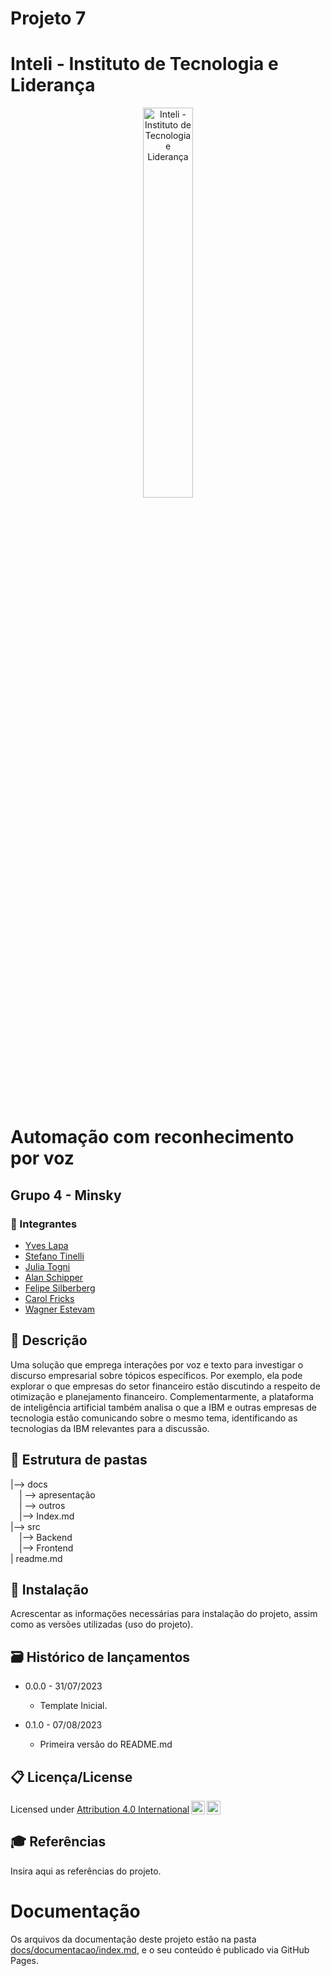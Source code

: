 # Projeto 7

# Inteli - Instituto de Tecnologia e Liderança 

<p align="center">
<a href= "https://www.inteli.edu.br/"><img src="https://www.inteli.edu.br/wp-content/uploads/2021/08/20172028/marca_1-2.png" alt="Inteli - Instituto de Tecnologia e Liderança" border="0" width=40% height=40%></a>
</p>

<br>

# Automação com reconhecimento por voz

## Grupo 4 - Minsky 

### 🚀 Integrantes
- <a href="">Yves Lapa</a>
- <a href="">Stefano Tinelli</a>
- <a href="">Julia Togni</a>
- <a href="">Alan Schipper</a>
- <a href="">Felipe Silberberg</a>
- <a href="">Carol Fricks</a>
- <a href="">Wagner Estevam</a>
## 📜 Descrição

Uma solução que emprega interações por voz e texto para investigar o discurso empresarial sobre tópicos específicos. Por exemplo, ela pode explorar o que empresas do setor financeiro estão discutindo a respeito de otimização e planejamento financeiro. Complementarmente, a plataforma de inteligência artificial também analisa o que a IBM e outras empresas de tecnologia estão comunicando sobre o mesmo tema, identificando as tecnologias da IBM relevantes para a discussão.

## 📁 Estrutura de pastas

|--> docs<br>
  &emsp;| --> apresentação <br>
  &emsp;| --> outros <br>
  &emsp;|-->  Index.md<br>
|--> src<br>
  &emsp;|--> Backend<br>
  &emsp;|--> Frontend<br>
| readme.md<br>



## 🔧 Instalação

Acrescentar as informações necessárias para instalação do projeto, assim como as versões utilizadas (uso do projeto).


## 🗃 Histórico de lançamentos

* 0.0.0 - 31/07/2023
    * Template Inicial.
      
* 0.1.0 - 07/08/2023
    * Primeira versão do README.md 

## 📋 Licença/License

Licensed under <a href="http://creativecommons.org/licenses/by/4.0/?ref=chooser-v1" target="_blank" rel="license noopener noreferrer" style="display:inline-block;">Attribution 4.0 International<img style="height:22px!important;margin-left:3px;vertical-align:text-bottom;" src="https://mirrors.creativecommons.org/presskit/icons/cc.svg?ref=chooser-v1"><img style="height:22px!important;margin-left:3px;vertical-align:text-bottom;" src="https://mirrors.creativecommons.org/presskit/icons/by.svg?ref=chooser-v1"></a></p>

## 🎓 Referências

Insira aqui as referências do projeto.

# Documentação

Os arquivos da documentação deste projeto estão na pasta [docs/documentacao/index.md](docs/documentacao/index.md), e o seu conteúdo é publicado via GitHub Pages.
